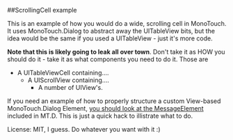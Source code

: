 
##ScrollingCell example

This is an example of how you would do a wide, scrolling cell in MonoTouch. It uses MonoTouch.Dialog to abstract away the UITableView bits, but the idea would be the same if you used a UITableView - just it's more code.

__Note that this is likely going to leak all over town__. Don't take it as HOW you should do it - take it as what components you need to do it. Those are

* A UITableViewCell containing....
  * A UIScrollView containing....    
  	 * A number of UIView's.

If you need an example of how to properly structure a custom View-based MonoTouch.Dialog Element, [you should look at the MessageElement](https://github.com/migueldeicaza/MonoTouch.Dialog/blob/master/MonoTouch.Dialog/Elements/MessageElement.cs) included in MT.D. This is just a quick hack to illistrate what to do.

License: MIT, I guess. Do whatever you want with it :)